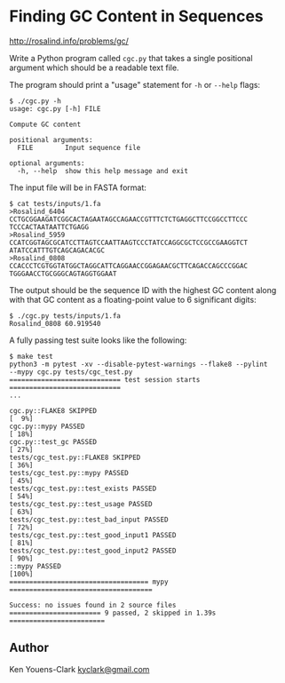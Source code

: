 # Finding GC Content in Sequences

http://rosalind.info/problems/gc/

Write a Python program called `cgc.py` that takes a single positional argument which should be a readable text file.

The program should print a "usage" statement for `-h` or `--help` flags:

```
$ ./cgc.py -h
usage: cgc.py [-h] FILE

Compute GC content

positional arguments:
  FILE        Input sequence file

optional arguments:
  -h, --help  show this help message and exit
```

The input file will be in FASTA format:

```
$ cat tests/inputs/1.fa
>Rosalind_6404
CCTGCGGAAGATCGGCACTAGAATAGCCAGAACCGTTTCTCTGAGGCTTCCGGCCTTCCC
TCCCACTAATAATTCTGAGG
>Rosalind_5959
CCATCGGTAGCGCATCCTTAGTCCAATTAAGTCCCTATCCAGGCGCTCCGCCGAAGGTCT
ATATCCATTTGTCAGCAGACACGC
>Rosalind_0808
CCACCCTCGTGGTATGGCTAGGCATTCAGGAACCGGAGAACGCTTCAGACCAGCCCGGAC
TGGGAACCTGCGGGCAGTAGGTGGAAT
```

The output should be the sequence ID with the highest GC content along with that GC content as a floating-point value to 6 significant digits:

```
$ ./cgc.py tests/inputs/1.fa
Rosalind_0808 60.919540
```

A fully passing test suite looks like the following:

```
$ make test
python3 -m pytest -xv --disable-pytest-warnings --flake8 --pylint 
--mypy cgc.py tests/cgc_test.py
============================ test session starts ============================
...

cgc.py::FLAKE8 SKIPPED                                                [  9%]
cgc.py::mypy PASSED                                                   [ 18%]
cgc.py::test_gc PASSED                                                [ 27%]
tests/cgc_test.py::FLAKE8 SKIPPED                                     [ 36%]
tests/cgc_test.py::mypy PASSED                                        [ 45%]
tests/cgc_test.py::test_exists PASSED                                 [ 54%]
tests/cgc_test.py::test_usage PASSED                                  [ 63%]
tests/cgc_test.py::test_bad_input PASSED                              [ 72%]
tests/cgc_test.py::test_good_input1 PASSED                            [ 81%]
tests/cgc_test.py::test_good_input2 PASSED                            [ 90%]
::mypy PASSED                                                         [100%]
=================================== mypy ====================================

Success: no issues found in 2 source files
======================= 9 passed, 2 skipped in 1.39s ========================
```

## Author

Ken Youens-Clark <kyclark@gmail.com>
